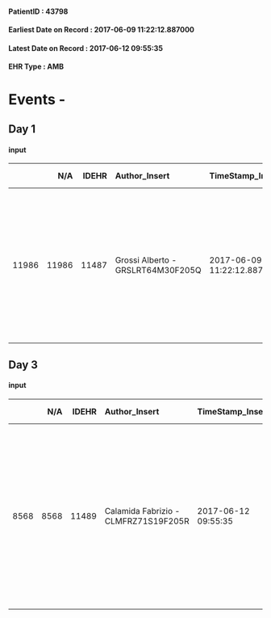 
#### PatientID : 43798
#### Earliest Date on Record : 2017-06-09 11:22:12.887000
#### Latest Date on Record : 2017-06-12 09:55:35
#### EHR Type : AMB

# Events - 

## Day 1

#### input
|       |    N/A |   IDEHR | Author_Insert                     | TimeStamp_Insert           | EHRType   |   PatientID |   IDDigitalSignDocument | persone_vicine   |   Unnamed: 0_x.1 |   IDANAMNESI_SOCIALE | Patient   | Paziente_T   |   Non_Rilevabile_x.1 | Note_Non_Rilevabile_x.1   | opt_Problemi   | opt_paziente_a   | opt_adeguatezza   | ds_note_ad                                                                 | opt_paziente_solo   | opt_presente_assente   | opt_necessario   | opt_presente   | opt_risorse_ec   | ds_note_prio                                                                                                                                              | opt_paziente_ad   | opt_inv_civile   | opt_disponibilit_paz   |
|------:|-------:|--------:|:----------------------------------|:---------------------------|:----------|------------:|------------------------:|:-----------------|-----------------:|---------------------:|:----------|:-------------|---------------------:|:--------------------------|:---------------|:-----------------|:------------------|:---------------------------------------------------------------------------|:--------------------|:-----------------------|:-----------------|:---------------|:-----------------|:----------------------------------------------------------------------------------------------------------------------------------------------------------|:------------------|:-----------------|:-----------------------|
| 11986 |  11986 |   11487 | Grossi Alberto - GRSLRT64M30F205Q | 2017-06-09 11:22:12.887000 | AMB       |       43798 |                  777095 | N/A              |             6343 |                 3995 | Si#1      | Parziale#2   |                    0 | NR                        | No#0           | Congruenti#1     | No#0              | Vive solo assistito da una coppia di amici che lo affianca nell'assistenza | Si#1                | Assente#0              | Si#1             | No#0           | Da valutare#2    | La sig.ra Livia ci ha chiamato per chiedere un aiuto, vista la performance ancora discreta abbiamo concordato per una presa in carico presso il nostro DH | Totale#2          | No#0             | No#0                   |


## Day 3

#### input
|      |    N/A |   IDEHR | Author_Insert                        | TimeStamp_Insert    |   IDAccess | EHRType   |   PatientID |   IDDigitalSignDocument | persone_vicine   |   Unnamed: 0_y |   IDANAMNESI_MED |   Non_Rilevabile_y | Note_Non_Rilevabile_y   | diagnosis                                                                                                                                                                                                                |
|-----:|-------:|--------:|:-------------------------------------|:--------------------|-----------:|:----------|------------:|------------------------:|:-----------------|---------------:|-----------------:|-------------------:|:------------------------|:-------------------------------------------------------------------------------------------------------------------------------------------------------------------------------------------------------------------------|
| 8568 |   8568 |   11489 | Calamida Fabrizio - CLMFRZ71S19F205R | 2017-06-12 09:55:35 |      77476 | AMB       |       43798 |                  780187 | N/A              |          12708 |             6682 |                  0 | NR                      | Linfoma non-Hodgkin in progressione dopo molteplici linee chemioterapiche. Anemia con supporto trasfusionale. Assunzione di steroidi per anemia emolitica. Disfagia per presenza di malattia laterocervicale; disgeusia. |


